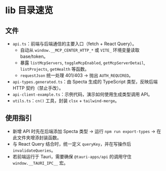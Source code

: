 # lib 目录速览

## 文件

- `api.ts`：前端与后端通信的主要入口（fetch + React Query）。
  - 自动从 `window.__MCP_CENTER_HTTP_*` 或 `VITE_` 环境变量读取 base/token。
  - 暴露 `listMcpServers`, `toggleMcpEnabled`, `getMcpServerDetail`, `listProjects`, `getHealth` 等函数。
  - `requestJson` 统一处理 401/403 → 抛出 `AUTH_REQUIRED`。
- `api-types.generated.ts`：由 Specta 生成的 TypeScript 类型，反映后端 HTTP 契约（禁止手改）。
- `api-client-example.ts`：示例代码，演示如何使用生成类型调用 API。
- `utils.ts`：`cn()` 工具，封装 `clsx` + `tailwind-merge`。

## 使用指引

- 新增 API 时先在后端添加 Specta 类型 → 运行 `npm run export-types` → 在此文件夹增添封装函数。
- 与 React Query 结合时，统一定义 `queryKey`，并在写操作后 `invalidateQueries`。
- 若前端运行于 Tauri，需要确保 `@tauri-apps/api` 的调用守住 `window.__TAURI_IPC__` 宏。
